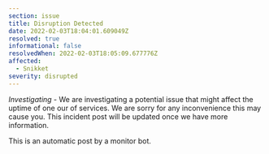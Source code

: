 ```yaml
---
section: issue
title: Disruption Detected
date: 2022-02-03T18:04:01.609049Z
resolved: true
informational: false
resolvedWhen: 2022-02-03T18:05:09.677776Z
affected:
  - Snikket
severity: disrupted
---
```

*Investigating* - We are investigating a potential issue that might affect the uptime of one our of services. We are sorry for any inconvenience this may cause you. This incident post will be updated once we have more information.

This is an automatic post by a monitor bot.
        